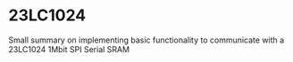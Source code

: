 # 23LC1024
Small summary on implementing basic functionality to communicate with a 23LC1024 1Mbit SPI Serial SRAM
